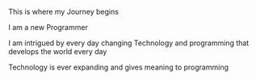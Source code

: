 This is where my Journey begins

I am a new Programmer 

I am intrigued by every day changing Technology and programming that develops the world every day

Technology is ever expanding and gives meaning to programming
